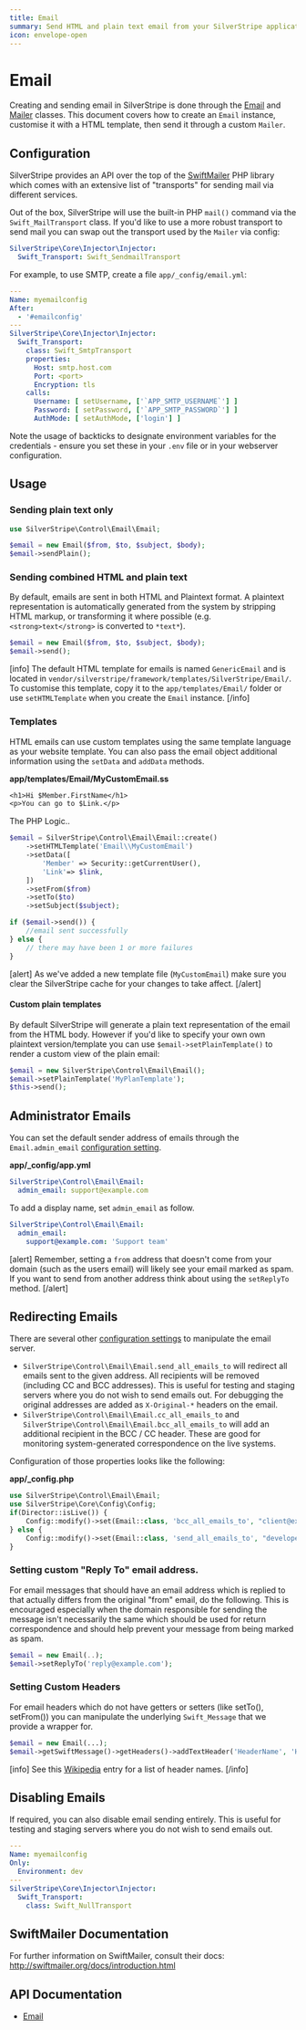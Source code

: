 ```yaml
---
title: Email
summary: Send HTML and plain text email from your SilverStripe application.
icon: envelope-open
---
```


# Email

Creating and sending email in SilverStripe is done through the [Email](api:SilverStripe\Control\Email\Email) and [Mailer](api:SilverStripe\Control\Email\Mailer) classes. This document 
covers how to create an `Email` instance, customise it with a HTML template, then send it through a custom `Mailer`.

## Configuration

SilverStripe provides an API over the top of the [SwiftMailer](http://swiftmailer.org/) PHP library which comes with an
extensive list of "transports" for sending mail via different services. 

Out of the box, SilverStripe will use the built-in PHP `mail()` command via the `Swift_MailTransport` class. If you'd
like to use a more robust transport to send mail you can swap out the transport used by the `Mailer` via config:

```yml
SilverStripe\Core\Injector\Injector:
  Swift_Transport: Swift_SendmailTransport
```

For example, to use SMTP, create a file `app/_config/email.yml`:

```yml
---
Name: myemailconfig
After:
  - '#emailconfig'
---
SilverStripe\Core\Injector\Injector:
  Swift_Transport:
    class: Swift_SmtpTransport
    properties:
      Host: smtp.host.com
      Port: <port>
      Encryption: tls
    calls:
      Username: [ setUsername, ['`APP_SMTP_USERNAME`'] ]
      Password: [ setPassword, ['`APP_SMTP_PASSWORD`'] ]
      AuthMode: [ setAuthMode, ['login'] ]
```

Note the usage of backticks to designate environment variables for the credentials - ensure you set these in your `.env` file or in your webserver configuration.

## Usage

### Sending plain text only


```php
use SilverStripe\Control\Email\Email;

$email = new Email($from, $to, $subject, $body);
$email->sendPlain();
```

### Sending combined HTML and plain text

By default, emails are sent in both HTML and Plaintext format. A plaintext representation is automatically generated 
from the system by stripping HTML markup, or transforming it where possible (e.g. `<strong>text</strong>` is converted 
to `*text*`).


```php
$email = new Email($from, $to, $subject, $body);
$email->send();
```

[info]
The default HTML template for emails is named `GenericEmail` and is located in `vendor/silverstripe/framework/templates/SilverStripe/Email/`.
To customise this template, copy it to the `app/templates/Email/` folder or use `setHTMLTemplate` when you create the 
`Email` instance.
[/info]


### Templates

HTML emails can use custom templates using the same template language as your website template. You can also pass the
email object additional information using the `setData` and `addData` methods. 

**app/templates/Email/MyCustomEmail.ss**


```ss
<h1>Hi $Member.FirstName</h1>
<p>You can go to $Link.</p>
```

The PHP Logic..

```php
$email = SilverStripe\Control\Email\Email::create()
    ->setHTMLTemplate('Email\\MyCustomEmail') 
    ->setData([
        'Member' => Security::getCurrentUser(),
        'Link'=> $link,
    ])
    ->setFrom($from)
    ->setTo($to)
    ->setSubject($subject);

if ($email->send()) {
    //email sent successfully
} else {
    // there may have been 1 or more failures
}

```

[alert]
As we've added a new template file (`MyCustomEmail`) make sure you clear the SilverStripe cache for your changes to
take affect.
[/alert]

#### Custom plain templates

By default SilverStripe will generate a plain text representation of the email from the HTML body. However if you'd like
to specify your own own plaintext version/template you can use `$email->setPlainTemplate()` to render a custom view of
the plain email:

```php
$email = new SilverStripe\Control\Email\Email();
$email->setPlainTemplate('MyPlanTemplate');
$this->send();
```

## Administrator Emails

You can set the default sender address of emails through the `Email.admin_email` [configuration setting](/developer_guides/configuration).

**app/_config/app.yml**


```yaml
SilverStripe\Control\Email\Email:
  admin_email: support@example.com
```

To add a display name, set `admin_email` as follow.

```yaml
SilverStripe\Control\Email\Email:
  admin_email:
    support@example.com: 'Support team'
```

[alert]
Remember, setting a `from` address that doesn't come from your domain (such as the users email) will likely see your
email marked as spam. If you want to send from another address think about using the `setReplyTo` method.
[/alert]

## Redirecting Emails

There are several other [configuration settings](/developer_guides/configuration) to manipulate the email server.

*  `SilverStripe\Control\Email\Email.send_all_emails_to` will redirect all emails sent to the given address.
All recipients will be removed (including CC and BCC addresses). This is useful for testing and staging servers where 
you do not wish to send emails out. For debugging the original addresses are added as `X-Original-*` headers on the email.
*  `SilverStripe\Control\Email\Email.cc_all_emails_to` and `SilverStripe\Control\Email\Email.bcc_all_emails_to` will add
an additional recipient in the BCC / CC header. These are good for monitoring system-generated correspondence on the 
live systems.

Configuration of those properties looks like the following:

**app/_config.php**

```php
use SilverStripe\Control\Email\Email;
use SilverStripe\Core\Config\Config;
if(Director::isLive()) {
    Config::modify()->set(Email::class, 'bcc_all_emails_to', "client@example.com");
} else {
    Config::modify()->set(Email::class, 'send_all_emails_to', "developer@example.com");
}
```

### Setting custom "Reply To" email address.

For email messages that should have an email address which is replied to that actually differs from the original "from" 
email, do the following. This is encouraged especially when the domain responsible for sending the message isn't
necessarily the same which should be used for return correspondence and should help prevent your message from being 
marked as spam.

```php
$email = new Email(..);
$email->setReplyTo('reply@example.com');
```

### Setting Custom Headers

For email headers which do not have getters or setters (like setTo(), setFrom()) you can manipulate the underlying
`Swift_Message` that we provide a wrapper for.


```php
$email = new Email(...);
$email->getSwiftMessage()->getHeaders()->addTextHeader('HeaderName', 'HeaderValue');
```

[info]
See this [Wikipedia](http://en.wikipedia.org/wiki/E-mail#Message_header) entry for a list of header names.
[/info]

## Disabling Emails

If required, you can also disable email sending entirely. This is useful for testing and staging servers where
you do not wish to send emails out.

```yaml
---
Name: myemailconfig
Only:
  Environment: dev
---
SilverStripe\Core\Injector\Injector:
  Swift_Transport:
    class: Swift_NullTransport
```

## SwiftMailer Documentation

For further information on SwiftMailer, consult their docs: http://swiftmailer.org/docs/introduction.html

## API Documentation

* [Email](api:SilverStripe\Control\Email\Email)
